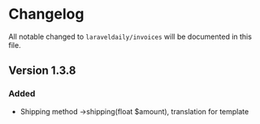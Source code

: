 # Changelog

All notable changed to `laraveldaily/invoices` will be documented in this file.

## Version 1.3.8

### Added
- Shipping method ->shipping(float $amount), translation for template
